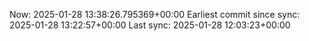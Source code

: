 Now: 2025-01-28 13:38:26.795369+00:00 Earliest commit since sync: 2025-01-28 13:22:57+00:00 Last sync: 2025-01-28 12:03:23+00:00
